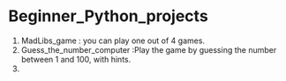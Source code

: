 # Beginner_Python_projects

1. MadLibs_game : you can play one out of 4 games.
2. Guess_the_number_computer :Play the game by guessing the number between 1 and 100, with hints.
3.

